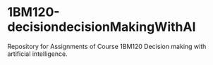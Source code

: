 # 1BM120-decisiondecisionMakingWithAI
Repository for Assignments of Course 1BM120 Decision making with artificial intelligence. 
